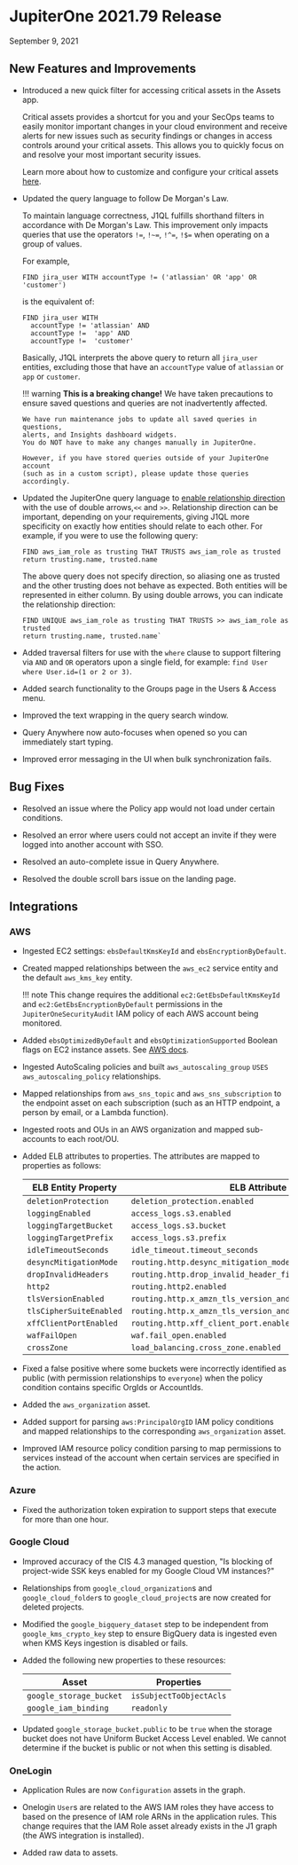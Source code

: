 # JupiterOne 2021.79 Release

September 9, 2021

## New Features and Improvements

- Introduced a new quick filter for accessing critical assets in the Assets app.

  Critical assets provides a shortcut for you and your SecOps teams to easily monitor important changes in your cloud environment
  and receive alerts for new issues such as security findings or changes in access controls around your critical assets. 
  This allows you to quickly focus on and resolve your most important security issues.

  Learn more about how to customize and configure your critical assets [here](../guides/asset-inventory-filters.md).
  
- Updated the query language to follow De Morgan's Law.

  To maintain language correctness, J1QL fulfills shorthand filters in accordance 
  with De Morgan's Law. This improvement only impacts queries that use the 
  operators `!=`, `!~=`, `!^=`, `!$=` when operating on a group of values.

  For example, 

  ```j1ql
  FIND jira_user WITH accountType != ('atlassian' OR 'app' OR 'customer')
  ```

  is the equivalent of:

  ```j1ql
  FIND jira_user WITH 
    accountType != 'atlassian' AND 
    accountType !=  'app' AND 
    accountType !=  'customer'
  ```

  Basically, J1QL interprets the above query to return all `jira_user` entities, 
  excluding those that have an `accountType` value of `atlassian` or `app` or `customer`. 

  !!! warning
      **This is a breaking change!** We have taken precautions to ensure saved questions 
      and queries are not inadvertently affected.  

      We have run maintenance jobs to update all saved queries in questions, 
      alerts, and Insights dashboard widgets.
      You do NOT have to make any changes manually in JupiterOne.
      
      However, if you have stored queries outside of your JupiterOne account 
      (such as in a custom script), please update those queries accordingly.   

  

- Updated the JupiterOne query language to [enable relationship direction](../docs/jupiterone-query-language.md) with the use 
  of double arrows,`<<` and `>>`. 
  Relationship direction can be important, depending on your requirements, giving J1QL 
  more specificity on exactly how entities should relate to each other. For example, 
  if you were to use the following query:
  
  ```
  FIND aws_iam_role as trusting THAT TRUSTS aws_iam_role as trusted 
  return trusting.name, trusted.name
  ```
  
  The above query does not specify direction, so aliasing one as trusted and the other 
  trusting does not behave as expected. Both entities will be represented in either 
  column. By using double arrows, you can indicate the relationship direction:
  
  ```
  FIND UNIQUE aws_iam_role as trusting THAT TRUSTS >> aws_iam_role as trusted 
  return trusting.name, trusted.name`
  ```
  
- Added traversal filters for use with the `where` clause to support filtering via `AND` and 
  `OR` operators upon a single field, for example: `find User where User.id=(1 or 2 or 3)`. 

- Added search functionality to the Groups page in the Users & Access menu.

- Improved the text wrapping in the query search window.

- Query Anywhere now auto-focuses when opened so you can immediately start typing.

- Improved error messaging in the UI when bulk synchronization fails.

## Bug Fixes

- Resolved an issue where the Policy app would not load under certain conditions.

- Resolved an error where users could not accept an invite if they were logged into 
  another account with SSO.

- Resolved an auto-complete issue in Query Anywhere.

- Resolved the double scroll bars issue on the landing page.


## Integrations

### AWS

- Ingested EC2 settings: `ebsDefaultKmsKeyId` and `ebsEncryptionByDefault`.

- Created mapped relationships between the `aws_ec2` service entity and the default
  `aws_kms_key` entity.

  !!! note 
   This change requires the additional `ec2:GetEbsDefaultKmsKeyId` and
  `ec2:GetEbsEncryptionByDefault` permissions in the
  `JupiterOneSecurityAudit` IAM policy of each AWS account being monitored.

- Added `ebsOptimizedByDefault` and `ebsOptimizationSupported` Boolean flags on
  EC2 instance assets. See [AWS docs](https://docs.aws.amazon.com/AWSEC2/latest/UserGuide/ebs-optimized.html).
  
- Ingested AutoScaling policies and built `aws_autoscaling_group` `USES`
  `aws_autoscaling_policy` relationships.

- Mapped relationships from `aws_sns_topic` and `aws_sns_subscription` to the
  endpoint asset on each subscription (such as an HTTP endpoint, a person by
  email, or a Lambda function).

- Ingested roots and OUs in an AWS organization and mapped sub-accounts to each
  root/OU.

- Added ELB attributes to properties. The attributes are mapped to properties as
  follows:

  | ELB Entity Property     | ELB Attribute                                              |
  | ----------------------- | ---------------------------------------------------------- |
  | `deletionProtection`    | `deletion_protection.enabled`                              |
  | `loggingEnabled`        | `access_logs.s3.enabled`                                   |
  | `loggingTargetBucket`   | `access_logs.s3.bucket`                                    |
  | `loggingTargetPrefix`   | `access_logs.s3.prefix`                                    |
  | `idleTimeoutSeconds`    | `idle_timeout.timeout_seconds`                             |
  | `desyncMitigationMode`  | `routing.http.desync_mitigation_mode`                      |
  | `dropInvalidHeaders`    | `routing.http.drop_invalid_header_fields.enabled`          |
  | `http2`                 | `routing.http2.enabled`                                    |
  | `tlsVersionEnabled`     | `routing.http.x_amzn_tls_version_and_cipher_suite.enabled` |
  | `tlsCipherSuiteEnabled` | `routing.http.x_amzn_tls_version_and_cipher_suite.enabled` |
  | `xffClientPortEnabled`  | `routing.http.xff_client_port.enabled`                     |
  | `wafFailOpen`           | `waf.fail_open.enabled`                                    |
  | `crossZone`             | `load_balancing.cross_zone.enabled`                        |

- Fixed a false positive where some buckets were incorrectly identified as 
  public (with permission relationships to `everyone`) when the policy condition 
  contains specific OrgIds or AccountIds.

- Added the `aws_organization` asset.

- Added support for parsing `aws:PrincipalOrgID` IAM policy conditions and mapped
  relationships to the corresponding `aws_organization` asset.

- Improved IAM resource policy condition parsing to map permissions to services
  instead of the account when certain services are specified in the action.

### Azure

- Fixed the authorization token expiration to support steps that execute for more than one hour.

### Google Cloud

- Improved accuracy of the CIS 4.3 managed question, "Is blocking of project-wide SSK keys enabled for my Google Cloud VM instances?"

- Relationships from `google_cloud_organization`s and `google_cloud_folder`s to
  `google_cloud_project`s are now created for deleted projects.

- Modified the `google_bigquery_dataset` step to be independent from
  `google_kms_crypto_key` step to ensure BigQuery data is ingested even 
  when KMS Keys ingestion is disabled or fails.
  
- Added the following new properties to these resources:

  | Asset                   | Properties              |
  | ----------------------- | ----------------------- |
  | `google_storage_bucket` | `isSubjectToObjectAcls` |
  | `google_iam_binding`    | `readonly`              |

- Updated `google_storage_bucket.public` to be `true` when the storage
  bucket does not have Uniform Bucket Access Level enabled. We cannot determine
  if the bucket is public or not when this setting is disabled.

### OneLogin

- Application Rules are now `Configuration` assets in the graph.

- Onelogin `User`s are related to the AWS IAM roles they have access to based on the presence of IAM role ARNs in the application rules. 
  This change requires that the IAM Role asset already exists in the J1 graph (the AWS integration is installed).

- Added raw data to assets.
